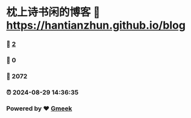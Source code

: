 # 枕上诗书闲的博客 :link: https://hantianzhun.github.io/blog 
### :page_facing_up: [2](https://hantianzhun.github.io/blog/tag.html) 
### :speech_balloon: 0 
### :hibiscus: 2072 
### :alarm_clock: 2024-08-29 14:36:35 
### Powered by :heart: [Gmeek](https://github.com/Meekdai/Gmeek)
